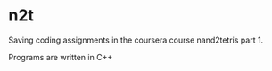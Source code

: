 # n2t
Saving coding assignments in the coursera course nand2tetris part 1.


Programs are written in C++
